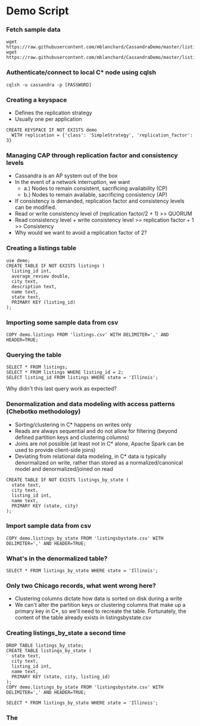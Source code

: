 # Demo Script

### Fetch sample data
```
wget https://raw.githubusercontent.com/mblanchard/CassandraDemo/master/listings.csv
wget https://raw.githubusercontent.com/mblanchard/CassandraDemo/master/listingsbystate.csv
```

### Authenticate/connect to local C\* node using cqlsh
```
cqlsh -u cassandra -p [PASSWORD]
```

### Creating a keyspace
- Defines the replication strategy
- Usually one per application
```
CREATE KEYSPACE IF NOT EXISTS demo 
  WITH replication = {'class': 'SimpleStrategy', 'replication_factor': 3}
```

### Managing CAP through replication factor and consistency levels
- Cassandra is an AP system out of the box
- In the event of a network interruption, we want
  - a.) Nodes to remain consistent, sacrificing availability (CP)
  - b.) Nodes to remain available, sacrificing consistency (AP)
- If consistency is demanded, replication factor and consistency levels can be modified.
- Read or write consistency level of (replication factor/2 + 1) >> QUORUM
- Read consistency level + write consistency level >= replication factor + 1 >> Consistency
- Why would we want to avoid a replication factor of 2?

### Creating a listings table
```
use demo;
CREATE TABLE IF NOT EXISTS listings (
  listing_id int,
  average_review double,
  city text,
  description text,
  name text,  
  state text,   
  PRIMARY KEY (listing_id)
);
```

### Importing some sample data from csv
```
COPY demo.listings FROM 'listings.csv' WITH DELIMITER=',' AND HEADER=TRUE;
```

### Querying the table
```
SELECT * FROM listings;
SELECT * FROM listings WHERE listing_id = 2;
SELECT listing_id FROM listings WHERE state = 'Illinois';
```
Why didn't this last query work as expected?

### Denormalization and data modeling with access patterns (Chebotko methodology)
- Sorting/clustering in C\* happens on writes only
- Reads are always sequential and do not allow for filtering (beyond defined partition keys and clustering columns)
- Joins are not possible (at least not in C\* alone, Apache Spark can be used to provide client-side joins)
- Deviating from relational data modeling, in C\* data is typically denormalized on write, rather than stored as a normalized/canonical model and denormalized/joined on read
```
CREATE TABLE IF NOT EXISTS listings_by_state (
  state text,
  city text,
  listing_id int,
  name text, 
  PRIMARY KEY (state, city)
);
```
### Import sample data from csv
```
COPY demo.listings_by_state FROM 'listingsbystate.csv' WITH DELIMITER=',' AND HEADER=TRUE;
```

### What's in the denormalized table?
```
SELECT * FROM listings_by_state WHERE state = 'Illinois';
```

### Only two Chicago records, what went wrong here?
- Clustering columns dictate how data is sorted on disk during a write
- We can't alter the partition keys or clustering columns that make up a primary key in C\*, so we'll need to recreate the table. Fortunately, the content of the table already exists in listingsbystate.csv

### Creating listings_by_state a second time
```
DROP TABLE listings_by_state;
CREATE TABLE listings_by_state (
  state text,
  city text,
  listing_id int,
  name text, 
  PRIMARY KEY (state, city, listing_id)
);
COPY demo.listings_by_state FROM 'listingsbystate.csv' WITH DELIMITER=',' AND HEADER=TRUE;

SELECT * FROM listings_by_state WHERE state = 'Illinois';
```
### The 
